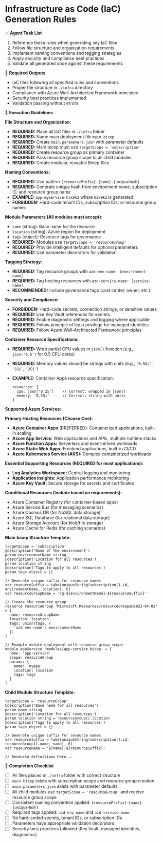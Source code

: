 # Infrastructure as Code (IaC) Generation Rules

✅ **Agent Task List**  

1. Reference these rules when generating any IaC files
2. Follow file structure and organization requirements
3. Implement naming conventions and tagging strategies
4. Apply security and compliance best practices
5. Validate all generated code against these requirements

📄 **Required Outputs**  

- IaC files following all specified rules and conventions
- Proper file structure in `./infra` directory
- Compliance with Azure Well-Architected Framework principles
- Security best practices implemented
- Validation passing without errors

🧠 **Execution Guidelines**  

**File Structure and Organization:**

- **REQUIRED:** Place all IaC files in `./infra` folder
- **REQUIRED:** Name main deployment file `main.bicep`
- **REQUIRED:** Create `main.parameters.json` with parameter defaults
- **REQUIRED:** Main.bicep must use `targetScope = 'subscription'`
- **REQUIRED:** Create resource group as primary container
- **REQUIRED:** Pass resource group scope to all child modules
- **REQUIRED:** Create modular, reusable Bicep files

**Naming Conventions:**

- **REQUIRED:** Use pattern `{resourcePrefix}-{name}-{uniqueHash}`
- **REQUIRED:** Generate unique hash from environment name, subscription ID, and resource group name
- **EXAMPLE:** `app-myservice-h3x9k2` where `h3x9k2` is generated
- **FORBIDDEN:** Hard-code tenant IDs, subscription IDs, or resource group names

**Module Parameters (All modules must accept):**

- `name` (string): Base name for the resource
- `location` (string): Azure region for deployment  
- `tags` (object): Resource tags for governance
- **REQUIRED:** Modules use `targetScope = 'resourceGroup'`
- **REQUIRED:** Provide intelligent defaults for optional parameters
- **REQUIRED:** Use parameter decorators for validation

**Tagging Strategy:**

- **REQUIRED:** Tag resource groups with `azd-env-name: {environment-name}`
- **REQUIRED:** Tag hosting resources with `azd-service-name: {service-name}`
- **RECOMMENDED:** Include governance tags (cost center, owner, etc.)

**Security and Compliance:**

- **FORBIDDEN:** Hard-code secrets, connection strings, or sensitive values
- **REQUIRED:** Use Key Vault references for secrets
- **REQUIRED:** Enable diagnostic settings and logging where applicable
- **REQUIRED:** Follow principle of least privilege for managed identities
- **REQUIRED:** Follow Azure Well-Architected Framework principles

**Container Resource Specifications:**

- **REQUIRED:** Wrap partial CPU values in `json()` function (e.g., `json('0.5')` for 0.5 CPU cores)
- **REQUIRED:** Memory values should be strings with units (e.g., `'0.5Gi'`, `'1Gi'`, `'2Gi'`)
- **EXAMPLE:** Container Apps resource specification:

  ```bicep
  resources: {
    cpu: json('0.25')    // Correct: wrapped in json()
    memory: '0.5Gi'      // Correct: string with units
  }
  ```

**Supported Azure Services:**

**Primary Hosting Resources (Choose One):**

- **Azure Container Apps** (PREFERRED): Containerized applications, built-in scaling
- **Azure App Service:** Web applications and APIs, multiple runtime stacks
- **Azure Function Apps:** Serverless and event-driven workloads
- **Azure Static Web Apps:** Frontend applications, built-in CI/CD
- **Azure Kubernetes Service (AKS):** Complex containerized workloads

**Essential Supporting Resources (REQUIRED for most applications):**

- **Log Analytics Workspace:** Central logging and monitoring
- **Application Insights:** Application performance monitoring
- **Azure Key Vault:** Secure storage for secrets and certificates

**Conditional Resources (Include based on requirements):**

- Azure Container Registry (for container-based apps)
- Azure Service Bus (for messaging scenarios)
- Azure Cosmos DB (for NoSQL data storage)
- Azure SQL Database (for relational data storage)
- Azure Storage Account (for blob/file storage)
- Azure Cache for Redis (for caching scenarios)

**Main.bicep Structure Template:**

```bicep
targetScope = 'subscription'
@description('Name of the environment')
param environmentName string
@description('Location for all resources')
param location string
@description('Tags to apply to all resources')
param tags object = {}

// Generate unique suffix for resource names
var resourceSuffix = take(uniqueString(subscription().id, environmentName, location), 6)
var resourceGroupName = 'rg-${environmentName}-${resourceSuffix}'

// Create the resource group
resource resourceGroup 'Microsoft.Resources/resourceGroups@2021-04-01' = {
  name: resourceGroupName
  location: location
  tags: union(tags, {
    'azd-env-name': environmentName
  })
}

// Example module deployment with resource group scope
module appService 'modules/app-service.bicep' = {
  name: 'app-service'
  scope: resourceGroup
  params: {
    name: 'myapp'
    location: location
    tags: tags
  }
}
```

**Child Module Structure Template:**

```bicep
targetScope = 'resourceGroup'
@description('Base name for all resources')
param name string
@description('Location for all resources')  
param location string = resourceGroup().location
@description('Tags to apply to all resources')
param tags object = {}

// Generate unique suffix for resource names
var resourceSuffix = take(uniqueString(subscription().id, resourceGroup().name, name), 6)
var resourceName = '${name}-${resourceSuffix}'

// Resource definitions here...
```

📌 **Completion Checklist**  

- [ ] All files placed in `./infra` folder with correct structure
- [ ] `main.bicep` exists with subscription scope and resource group creation
- [ ] `main.parameters.json` exists with parameter defaults
- [ ] All child modules use `targetScope = 'resourceGroup'` and receive resource group scope
- [ ] Consistent naming convention applied: `{resourcePrefix}-{name}-{uniqueHash}`
- [ ] Required tags applied: `azd-env-name` and `azd-service-name`
- [ ] No hard-coded secrets, tenant IDs, or subscription IDs
- [ ] Parameters have appropriate validation decorators
- [ ] Security best practices followed (Key Vault, managed identities, diagnostics)
